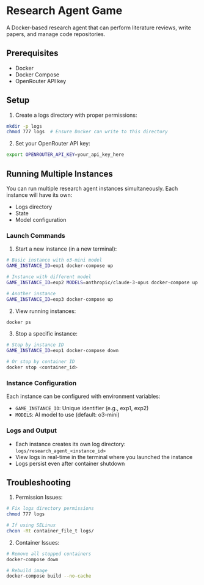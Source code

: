 # Research Agent Game

A Docker-based research agent that can perform literature reviews, write papers, and manage code repositories.

## Prerequisites

- Docker
- Docker Compose
- OpenRouter API key

## Setup

1. Create a logs directory with proper permissions:
```bash
mkdir -p logs
chmod 777 logs  # Ensure Docker can write to this directory
```

2. Set your OpenRouter API key:
```bash
export OPENROUTER_API_KEY=your_api_key_here
```

## Running Multiple Instances

You can run multiple research agent instances simultaneously. Each instance will have its own:
- Logs directory
- State
- Model configuration

### Launch Commands

1. Start a new instance (in a new terminal):
```bash
# Basic instance with o3-mini model
GAME_INSTANCE_ID=exp1 docker-compose up

# Instance with different model
GAME_INSTANCE_ID=exp2 MODELS=anthropic/claude-3-opus docker-compose up

# Another instance
GAME_INSTANCE_ID=exp3 docker-compose up
```

2. View running instances:
```bash
docker ps
```

3. Stop a specific instance:
```bash
# Stop by instance ID
GAME_INSTANCE_ID=exp1 docker-compose down

# Or stop by container ID
docker stop <container_id>
```

### Instance Configuration

Each instance can be configured with environment variables:
- `GAME_INSTANCE_ID`: Unique identifier (e.g., exp1, exp2)
- `MODELS`: AI model to use (default: o3-mini)

### Logs and Output

- Each instance creates its own log directory: `logs/research_agent_<instance_id>`
- View logs in real-time in the terminal where you launched the instance
- Logs persist even after container shutdown

## Troubleshooting

1. Permission Issues:
```bash
# Fix logs directory permissions
chmod 777 logs

# If using SELinux
chcon -Rt container_file_t logs/
```

2. Container Issues:
```bash
# Remove all stopped containers
docker-compose down

# Rebuild image
docker-compose build --no-cache